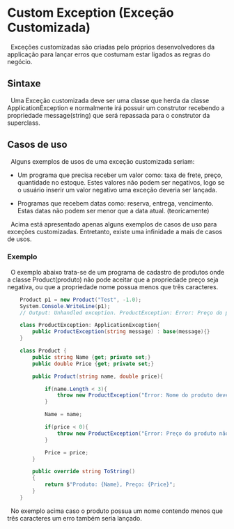 # Custom Exception (Exceção Customizada)

&nbsp; Exceções customizadas são criadas pelo próprios desenvolvedores da applicação para lançar erros que costumam estar ligados as regras do negócio.

## Sintaxe

&nbsp; Uma Exceção customizada deve ser uma classe que herda da classe ApplicationException e normalmente irá possuir um construtor recebendo a propriedade message(string) que será repassada para o construtor da superclass.

## Casos de uso

&nbsp; Alguns exemplos de usos de uma exceção customizada seriam:

- Um programa que precisa receber um valor como: taxa de frete, preço, quantidade no estoque. Estes valores não podem ser negativos, logo se o usuário inserir um valor negativo uma exceção deveria ser lançada.

- Programas que recebem datas como: reserva, entrega, vencimento. Estas datas não podem ser menor que a data atual. (teoricamente)

&nbsp; Acima está apresentado apenas alguns exemplos de casos de uso para exceções customizadas. Entretanto, existe uma infinidade a mais de casos de usos.

### Exemplo

&nbsp; O exemplo abaixo trata-se de um programa de cadastro de produtos onde a classe Product(produto) não pode aceitar que a propriedade preço seja negativa, ou que a propriedade nome possua menos que três caracteres.

```csharp
    Product p1 = new Product("Test", -1.0);
    System.Console.WriteLine(p1);
    // Output: Unhandled exception. ProductException: Error: Preço do produto não pode ser negativo

    class ProductException: ApplicationException{
        public ProductException(string message) : base(message){}
    }

    class Product {
        public string Name {get; private set;}
        public double Price {get; private set;}

        public Product(string name, double price){

            if(name.Length < 3){
                throw new ProductException("Error: Nome do produto deve conter ao menos três caracteres");
            }

            Name = name;

            if(price < 0){
                throw new ProductException("Error: Preço do produto não pode ser negativo");
            }

            Price = price;
        }

        public override string ToString()
        {
            return $"Produto: {Name}, Preço: {Price}";
        }
    }
```

&nbsp; No exemplo acima caso o produto possua um nome contendo menos que três caracteres um erro também seria lançado.

